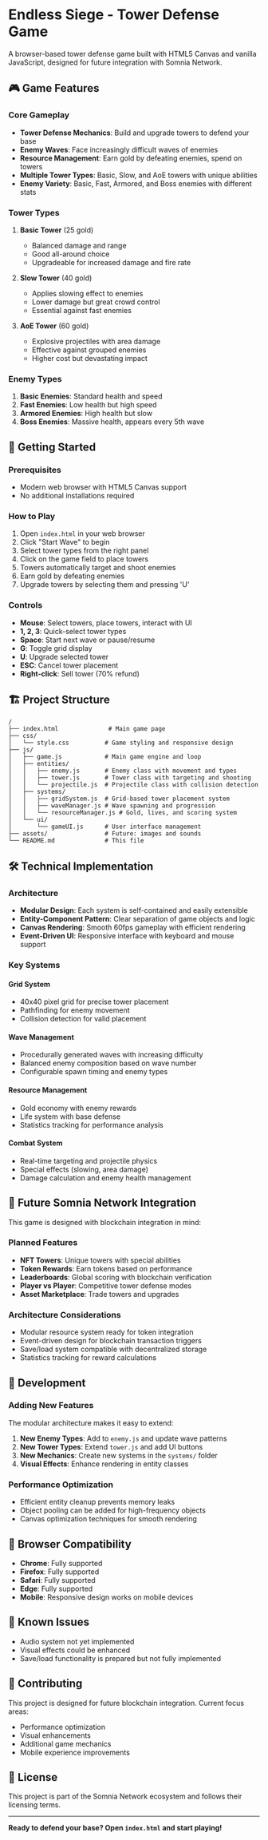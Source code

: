 # Endless Siege - Tower Defense Game

A browser-based tower defense game built with HTML5 Canvas and vanilla JavaScript, designed for future integration with Somnia Network.

## 🎮 Game Features

### Core Gameplay
- **Tower Defense Mechanics**: Build and upgrade towers to defend your base
- **Enemy Waves**: Face increasingly difficult waves of enemies
- **Resource Management**: Earn gold by defeating enemies, spend on towers
- **Multiple Tower Types**: Basic, Slow, and AoE towers with unique abilities
- **Enemy Variety**: Basic, Fast, Armored, and Boss enemies with different stats

### Tower Types
1. **Basic Tower** (25 gold)
   - Balanced damage and range
   - Good all-around choice
   - Upgradeable for increased damage and fire rate

2. **Slow Tower** (40 gold)
   - Applies slowing effect to enemies
   - Lower damage but great crowd control
   - Essential against fast enemies

3. **AoE Tower** (60 gold)
   - Explosive projectiles with area damage
   - Effective against grouped enemies
   - Higher cost but devastating impact

### Enemy Types
1. **Basic Enemies**: Standard health and speed
2. **Fast Enemies**: Low health but high speed
3. **Armored Enemies**: High health but slow
4. **Boss Enemies**: Massive health, appears every 5th wave

## 🚀 Getting Started

### Prerequisites
- Modern web browser with HTML5 Canvas support
- No additional installations required

### How to Play
1. Open `index.html` in your web browser
2. Click "Start Wave" to begin
3. Select tower types from the right panel
4. Click on the game field to place towers
5. Towers automatically target and shoot enemies
6. Earn gold by defeating enemies
7. Upgrade towers by selecting them and pressing 'U'

### Controls
- **Mouse**: Select towers, place towers, interact with UI
- **1, 2, 3**: Quick-select tower types
- **Space**: Start next wave or pause/resume
- **G**: Toggle grid display
- **U**: Upgrade selected tower
- **ESC**: Cancel tower placement
- **Right-click**: Sell tower (70% refund)

## 🏗️ Project Structure

```
/
├── index.html              # Main game page
├── css/
│   └── style.css          # Game styling and responsive design
├── js/
│   ├── game.js            # Main game engine and loop
│   ├── entities/
│   │   ├── enemy.js       # Enemy class with movement and types
│   │   ├── tower.js       # Tower class with targeting and shooting
│   │   └── projectile.js  # Projectile class with collision detection
│   ├── systems/
│   │   ├── gridSystem.js  # Grid-based tower placement system
│   │   ├── waveManager.js # Wave spawning and progression
│   │   └── resourceManager.js # Gold, lives, and scoring system
│   └── ui/
│       └── gameUI.js      # User interface management
├── assets/                # Future: images and sounds
└── README.md              # This file
```

## 🛠️ Technical Implementation

### Architecture
- **Modular Design**: Each system is self-contained and easily extensible
- **Entity-Component Pattern**: Clear separation of game objects and logic
- **Canvas Rendering**: Smooth 60fps gameplay with efficient rendering
- **Event-Driven UI**: Responsive interface with keyboard and mouse support

### Key Systems

#### Grid System
- 40x40 pixel grid for precise tower placement
- Pathfinding for enemy movement
- Collision detection for valid placement

#### Wave Management
- Procedurally generated waves with increasing difficulty
- Balanced enemy composition based on wave number
- Configurable spawn timing and enemy types

#### Resource Management
- Gold economy with enemy rewards
- Life system with base defense
- Statistics tracking for performance analysis

#### Combat System
- Real-time targeting and projectile physics
- Special effects (slowing, area damage)
- Damage calculation and enemy health management

## 🎯 Future Somnia Network Integration

This game is designed with blockchain integration in mind:

### Planned Features
- **NFT Towers**: Unique towers with special abilities
- **Token Rewards**: Earn tokens based on performance
- **Leaderboards**: Global scoring with blockchain verification
- **Player vs Player**: Competitive tower defense modes
- **Asset Marketplace**: Trade towers and upgrades

### Architecture Considerations
- Modular resource system ready for token integration
- Event-driven design for blockchain transaction triggers
- Save/load system compatible with decentralized storage
- Statistics tracking for reward calculations

## 🔧 Development

### Adding New Features
The modular architecture makes it easy to extend:

1. **New Enemy Types**: Add to `enemy.js` and update wave patterns
2. **New Tower Types**: Extend `tower.js` and add UI buttons
3. **New Mechanics**: Create new systems in the `systems/` folder
4. **Visual Effects**: Enhance rendering in entity classes

### Performance Optimization
- Efficient entity cleanup prevents memory leaks
- Object pooling can be added for high-frequency objects
- Canvas optimization techniques for smooth rendering

## 📱 Browser Compatibility

- **Chrome**: Fully supported
- **Firefox**: Fully supported  
- **Safari**: Fully supported
- **Edge**: Fully supported
- **Mobile**: Responsive design works on mobile devices

## 🐛 Known Issues

- Audio system not yet implemented
- Visual effects could be enhanced
- Save/load functionality is prepared but not fully implemented

## 🤝 Contributing

This project is designed for future blockchain integration. Current focus areas:
- Performance optimization
- Visual enhancements  
- Additional game mechanics
- Mobile experience improvements

## 📄 License

This project is part of the Somnia Network ecosystem and follows their licensing terms.

---

**Ready to defend your base? Open `index.html` and start playing!**